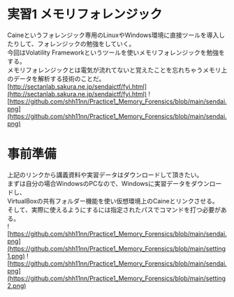 # 実習1 メモリフォレンジック
Caineというフォレンジック専用のLinuxやWindows環境に直接ツールを導入したりして、フォレンジックの勉強をしていく。<br>
今回はVolatility Frameworkというツールを使いメモリフォレンジックを勉強をする。<br>
メモリフォレンジックとは電気が流れてないと覚えたことを忘れちゃうメモリ上のデータを解析する技術のことだ。<br>
[http://sectanlab.sakura.ne.jp/sendaictf/fyi.html](http://sectanlab.sakura.ne.jp/sendaictf/fyi.html)
![https://github.com/shh11nn/Practice1_Memory_Forensics/blob/main/sendai.png](https://github.com/shh11nn/Practice1_Memory_Forensics/blob/main/sendai.png)
# 事前準備
上記のリンクから講義資料や実習データはダウンロードして頂きたい。<br>
まずは自分の場合WindowsのPCなので、Windowsに実習データをダウンロードし、<br>
VirtualBoxの共有フォルダー機能を使い仮想環境上のCaineとリンクさせる。<br>
そして、実際に使えるようにするには指定されたパスでコマンドを打つ必要がある。<br>
![https://github.com/shh11nn/Practice1_Memory_Forensics/blob/main/sendai.png](https://github.com/shh11nn/Practice1_Memory_Forensics/blob/main/setting1.png)
![https://github.com/shh11nn/Practice1_Memory_Forensics/blob/main/sendai.png](https://github.com/shh11nn/Practice1_Memory_Forensics/blob/main/setting2.png)

